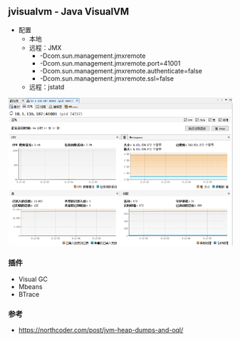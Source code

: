 ## jvisualvm - Java VisualVM

* 配置
    * 本地
    * 远程：JMX
        * -Dcom.sun.management.jmxremote 
        * -Dcom.sun.management.jmxremote.port=41001 
        * -Dcom.sun.management.jmxremote.authenticate=false 
        * -Dcom.sun.management.jmxremote.ssl=false
    * 远程：jstatd

![](./images/java-visualvm.png)

### 插件

* Visual GC
* Mbeans
* BTrace

### 参考

* https://northcoder.com/post/jvm-heap-dumps-and-oql/